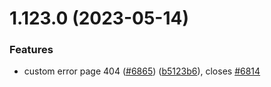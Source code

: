 # 1.123.0 (2023-05-14)


### Features

* custom error page 404 ([#6865](https://github.com/EddieHubCommunity/LinkFree/issues/6865)) ([b5123b6](https://github.com/EddieHubCommunity/LinkFree/commit/b5123b67119af307a02be65a52cbb184f0592ff1)), closes [#6814](https://github.com/EddieHubCommunity/LinkFree/issues/6814)



